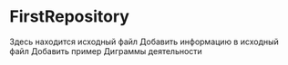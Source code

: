 # FirstRepository
Здесь находится исходный файл
Добавить информацию в исходный файл
Добавить пример Диграммы деятельности
